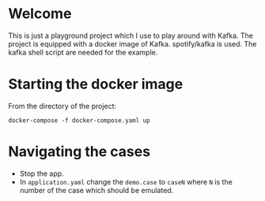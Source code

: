 # Welcome

This is just a playground project which I use to play around with Kafka. The project is equipped with a docker image of Kafka. 
spotify/kafka is used. The kafka shell script are needed for the example.

# Starting the docker image

From the directory of the project:

```
docker-compose -f docker-compose.yaml up
```

# Navigating the cases

* Stop the app.
* In `application.yaml` change the `demo.case` to `caseN` where `N` is the number of the case which should be emulated.

